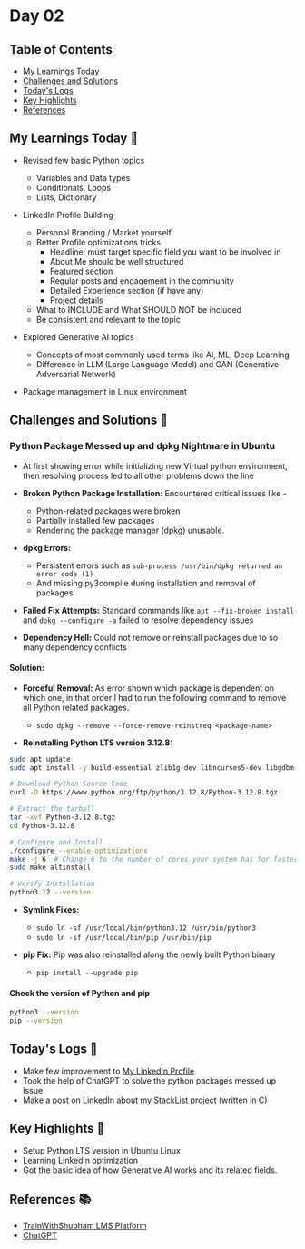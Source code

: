 # Day 02


## Table of Contents
- [My Learnings Today](#my-learnings-today-)
- [Challenges and Solutions](#challenges-and-solutions-)
- [Today's Logs](#today's-logs-)
- [Key Highlights](#key-highlights-)
- [References](#references-)



## My Learnings Today 🎯
- Revised few basic Python topics
  - Variables and Data types
  - Conditionals, Loops
  - Lists, Dictionary

- LinkedIn Profile Building
  - Personal Branding / Market yourself
  - Better Profile optimizations tricks
    - Headline: must target specific field you want to be involved in
    - About Me should be well structured
    - Featured section
    - Regular posts and engagement in the community
    - Detailed Experience section (if have any)
    - Project details
  - What to INCLUDE and What SHOULD NOT be included
  - Be consistent and relevant to the topic

- Explored Generative AI topics
  - Concepts of most commonly used terms like AI, ML, Deep Learning
  - Difference in LLM (Large Language Model) and GAN (Generative Adversarial Network)

- Package management in Linux environment




## Challenges and Solutions 🚧

### Python Package Messed up and dpkg Nightmare in Ubuntu

- At first showing error while initializing new Virtual python environment, then resolving process led to all other problems down the line

- **Broken Python Package Installation:** Encountered critical issues like -
  - Python-related packages were broken
  - Partially installed few packages
  - Rendering the package manager (dpkg) unusable.

- **dpkg Errors:**
  - Persistent errors such as `sub-process /usr/bin/dpkg returned an error code (1)`
  - And missing py3compile during installation and removal of packages.

- **Failed Fix Attempts:** Standard commands like `apt --fix-broken install` and `dpkg --configure -a` failed to resolve dependency issues

- **Dependency Hell:** Could not remove or reinstall packages due to so many dependency conflicts


#### **Solution:**

- **Forceful Removal:** As error shown which package is dependent on which one, in that order I had to run the following command to remove all Python related packages.
  - `sudo dpkg --remove --force-remove-reinstreq <package-name>`

- **Reinstalling Python LTS version 3.12.8:**
```bash
sudo apt update
sudo apt install -y build-essential zlib1g-dev libncurses5-dev libgdbm-dev libnss3-dev libssl-dev libreadline-dev libffi-dev curl pkg-config

# Download Python Source Code
curl -O https://www.python.org/ftp/python/3.12.8/Python-3.12.8.tgz

# Extract the tarball
tar -xvf Python-3.12.8.tgz
cd Python-3.12.8

# Configure and Install
./configure --enable-optimizations
make -j 6  # Change 6 to the number of cores your system has for faster compilation
sudo make altinstall

# Verify Installation
python3.12 --version
```

- **Symlink Fixes:**
  - `sudo ln -sf /usr/local/bin/python3.12 /usr/bin/python3`
  - `sudo ln -sf /usr/local/bin/pip /usr/bin/pip`

- **pip Fix:** Pip was also reinstalled along the newly built Python binary
  - `pip install --upgrade pip`


#### Check the version of Python and pip
```bash
python3 --version
pip --version
```



## Today's Logs 📅
- Make few improvement to [My LinkedIn Profile](https://www.linkedin.com/in/soumo-sarkar/)
- Took the help of ChatGPT to solve the python packages messed up issue
- Make a post on LinkedIn about my [StackList project](https://www.linkedin.com/posts/soumo-sarkar_github-supersectionstack-list-stacklist-activity-7289515911487594496-FAth?utm_source=share&utm_medium=member_desktop) (written in C)



## Key Highlights 🌟
- Setup Python LTS version in Ubuntu Linux
- Learning LinkedIn optimization
- Got the basic idea of how Generative AI works and its related fields.



## References 📚
- [TrainWithShubham LMS Platform](https://www.trainwithshubham.com/)
- [ChatGPT](https://chatgpt.com/)
